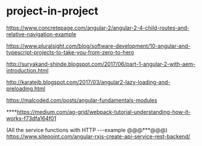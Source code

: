 # project-in-project

https://www.concretepage.com/angular-2/angular-2-4-child-routes-and-relative-navigation-example

https://www.pluralsight.com/blog/software-development/10-angular-and-typescript-projects-to-take-you-from-zero-to-hero

http://suryakand-shinde.blogspot.com/2017/06/part-1-angular-2-with-aem-introduction.html

http://karatejb.blogspot.com/2017/03/angular2-lazy-loading-and-preloading.html

https://malcoded.com/posts/angular-fundamentals-modules

****https://medium.com/ag-grid/webpack-tutorial-understanding-how-it-works-f73dfa164f01



(All the service functions with HTTP ---example @@@***@@@) 
https://www.sitepoint.com/angular-rxjs-create-api-service-rest-backend/
